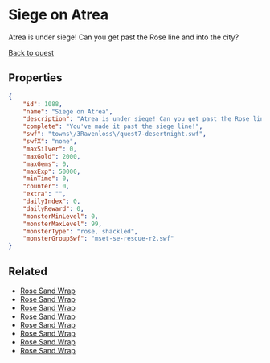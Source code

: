 # Siege on Atrea

Atrea is under siege! Can you get past the Rose line and into the city?

[Back to quest](../quests.md)

## Properties

```json
{
    "id": 1088,
    "name": "Siege on Atrea",
    "description": "Atrea is under siege! Can you get past the Rose line and into the city?",
    "complete": "You've made it past the siege line!",
    "swf": "towns\/3Ravenloss\/quest7-desertnight.swf",
    "swfX": "none",
    "maxSilver": 0,
    "maxGold": 2000,
    "maxGems": 0,
    "maxExp": 50000,
    "minTime": 0,
    "counter": 0,
    "extra": "",
    "dailyIndex": 0,
    "dailyReward": 0,
    "monsterMinLevel": 0,
    "monsterMaxLevel": 99,
    "monsterType": "rose, shackled",
    "monsterGroupSwf": "mset-se-rescue-r2.swf"
}
```

## Related

- [Rose Sand Wrap](../items/10499-rose-sand-wrap.md)
- [Rose Sand Wrap](../items/10500-rose-sand-wrap.md)
- [Rose Sand Wrap](../items/10501-rose-sand-wrap.md)
- [Rose Sand Wrap](../items/10502-rose-sand-wrap.md)
- [Rose Sand Wrap](../items/10503-rose-sand-wrap.md)
- [Rose Sand Wrap](../items/10504-rose-sand-wrap.md)
- [Rose Sand Wrap](../items/10505-rose-sand-wrap.md)
- [Rose Sand Wrap](../items/10506-rose-sand-wrap.md)

